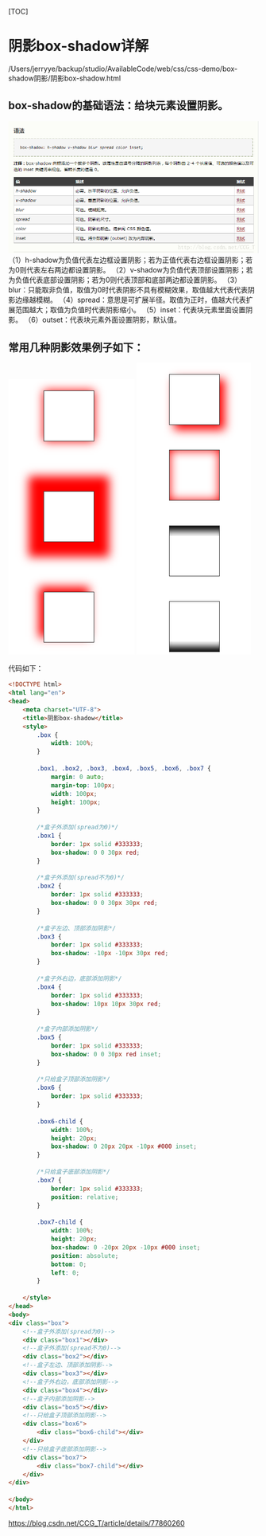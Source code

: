 [TOC]



# 阴影box-shadow详解

/Users/jerryye/backup/studio/AvailableCode/web/css/css-demo/box-shadow阴影/阴影box-shadow.html

## box-shadow的基础语法：给块元素设置阴影。 

![这里写图片描述](image-201809211811/image-20180921181123750.png)
（1）h-shadow为负值代表左边框设置阴影；若为正值代表右边框设置阴影；若为0则代表左右两边都设置阴影。 
（2）v-shadow为负值代表顶部设置阴影；若为负值代表底部设置阴影；若为0则代表顶部和底部两边都设置阴影。 
（3）blur：只能取非负值，取值为0时代表阴影不具有模糊效果，取值越大代表代表阴影边缘越模糊。 
（4）spread：意思是可扩展半径。取值为正时，值越大代表扩展范围越大；取值为负值时代表阴影缩小。 
（5）inset：代表块元素里面设置阴影。 
（6）outset：代表块元素外面设置阴影，默认值。 

## 常用几种阴影效果例子如下： 

![这里写图片描述](image-201809211811/image-20180921181140951.png) 
![这里写图片描述](image-201809211811/image-20180921181154148.png)

代码如下：

```html
<!DOCTYPE html>
<html lang="en">
<head>
    <meta charset="UTF-8">
    <title>阴影box-shadow</title>
    <style>
        .box {
            width: 100%;
        }

        .box1, .box2, .box3, .box4, .box5, .box6, .box7 {
            margin: 0 auto;
            margin-top: 100px;
            width: 100px;
            height: 100px;
        }

        /*盒子外添加(spread为0)*/
        .box1 {
            border: 1px solid #333333;
            box-shadow: 0 0 30px red;
        }

        /*盒子外添加(spread不为0)*/
        .box2 {
            border: 1px solid #333333;
            box-shadow: 0 0 30px 30px red;
        }

        /*盒子左边、顶部添加阴影*/
        .box3 {
            border: 1px solid #333333;
            box-shadow: -10px -10px 30px red;
        }

        /*盒子外右边，底部添加阴影*/
        .box4 {
            border: 1px solid #333333;
            box-shadow: 10px 10px 30px red;
        }

        /*盒子内部添加阴影*/
        .box5 {
            border: 1px solid #333333;
            box-shadow: 0 0 30px red inset;
        }

        /*只给盒子顶部添加阴影*/
        .box6 {
            border: 1px solid #333333;
        }

        .box6-child {
            width: 100%;
            height: 20px;
            box-shadow: 0 20px 20px -10px #000 inset;
        }

        /*只给盒子底部添加阴影*/
        .box7 {
            border: 1px solid #333333;
            position: relative;
        }

        .box7-child {
            width: 100%;
            height: 20px;
            box-shadow: 0 -20px 20px -10px #000 inset;
            position: absolute;
            bottom: 0;
            left: 0;
        }

    </style>
</head>
<body>
<div class="box">
    <!--盒子外添加(spread为0)-->
    <div class="box1"></div>
    <!--盒子外添加(spread不为0)-->
    <div class="box2"></div>
    <!--盒子左边、顶部添加阴影-->
    <div class="box3"></div>
    <!--盒子外右边，底部添加阴影-->
    <div class="box4"></div>
    <!--盒子内部添加阴影-->
    <div class="box5"></div>
    <!--只给盒子顶部添加阴影-->
    <div class="box6">
        <div class="box6-child"></div>
    </div>
    <!--只给盒子底部添加阴影-->
    <div class="box7">
        <div class="box7-child"></div>
    </div>
</div>

</body>
</html>

```





https://blog.csdn.net/CCG_T/article/details/77860260